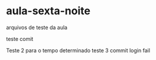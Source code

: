 # aula-sexta-noite
arquivos de teste da aula 

teste comit

Teste 2 para o tempo determinado
teste 3 commit login fail